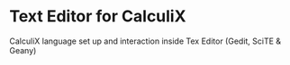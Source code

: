 # Text Editor for CalculiX
CalculiX language set up and interaction inside Tex Editor (Gedit, SciTE & Geany)
